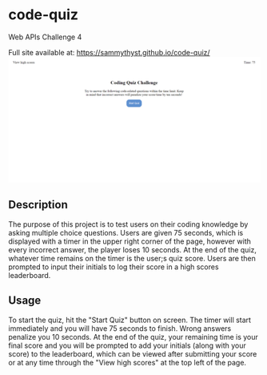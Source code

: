 # code-quiz
Web APIs Challenge 4

Full site available at: https://sammythyst.github.io/code-quiz/
![Screenshot of project's home page](./assets/project%20screenshot.png)


## Description
The purpose of this project is to test users on their coding knowledge by asking multiple choice questions. Users are given 75 seconds, which is displayed with a timer in the upper right corner of the page, however with every incorrect answer, the player loses 10 seconds. At the end of the quiz, whatever time remains on the timer is the user;s quiz score. Users are then prompted to input their initials to log their score in a high scores leaderboard.

## Usage
To start the quiz, hit the "Start Quiz" button on screen. The timer will start immediately and you will have 75 seconds to finish. Wrong answers penalize you 10 seconds. At the end of the quiz, your remaining time is your final score and you will be prompted to add your initials (along with your score) to the leaderboard, which can be viewed after submitting your score or at any time through the "View high scores" at the top left of the page.